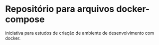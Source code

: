 # Repositório para arquivos docker-compose

iniciativa para estudos de criação de ambiente de desenvolvimento com docker.
